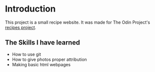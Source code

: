 # Introduction
This project is a small recipe website.
It was made for The Odin Project's [recipes project](https://www.theodinproject.com/lessons/foundations-recipes).

## The Skills I have learned
* How to use git
* How to give photos proper attribution
* Making basic html webpages